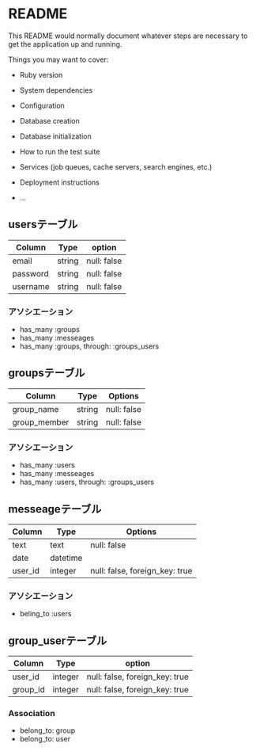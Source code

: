 # README

This README would normally document whatever steps are necessary to get the
application up and running.

Things you may want to cover:

* Ruby version

* System dependencies

* Configuration

* Database creation

* Database initialization

* How to run the test suite

* Services (job queues, cache servers, search engines, etc.)

* Deployment instructions

* ...

## usersテーブル

|Column|Type|option|
|------|----|------|
|email|string|null: false|
|password|string|null: false|
|username|string|null: false|

### アソシエーション
  - has_many :groups
  - has_many :messeages
  - has_many :groups, through: :groups_users


## groupsテーブル
|Column|Type|Options|
|------|----|-------|
|group_name|string|null: false|
|group_member|string|null: false|

### アソシエーション
  - has_many :users 
  - has_many :messeages
  - has_many :users, through: :groups_users

## messeageテーブル
  |Column|Type|Options|
  |------|----|-------|
  |text|text|null: false|
  |date|datetime|
  |user_id|integer|null: false, foreign_key: true|

  
### アソシエーション
  - beling_to :users


## group_userテーブル

|Column|Type|option|
|------|----|------|
|user_id|integer|null: false, foreign_key: true|
|group_id|integer|null: false, foreign_key: true|

### Association
- belong_to: group
- belong_to: user
